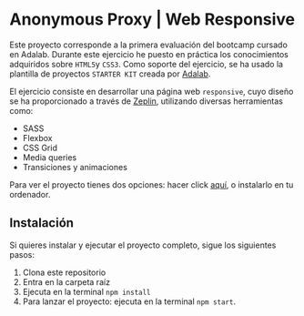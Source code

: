 # Anonymous Proxy | Web Responsive

Este proyecto corresponde a la primera evaluación del bootcamp cursado en Adalab. Durante este ejercicio he puesto en práctica los conocimientos adquiridos sobre `HTML5`y `CSS3`. Como soporte del ejercicio, se ha usado la plantilla de proyectos `STARTER KIT` creada por [Adalab](https://adalab.es/).

El ejercicio consiste en desarrollar una página web `responsive`, cuyo diseño se ha proporcionado a través de [Zeplin](https://app.zeplin.io/project/5c8ff9170ffc6f2525b2790c), utilizando diversas herramientas como:

- SASS
- Flexbox
- CSS Grid
- Media queries
- Transiciones y animaciones

Para ver el proyecto tienes dos opciones: hacer click [aquí](https://nataliamigallon.github.io/Anonymous-Proxy/), o instalarlo en tu ordenador.

## Instalación

Si quieres instalar y ejecutar el proyecto completo, sigue los siguientes pasos:

1. Clona este repositorio
2. Entra en la carpeta raíz
3. Ejecuta en la terminal `npm install`
4. Para lanzar el proyecto: ejecuta en la terminal `npm start`.
